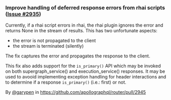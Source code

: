 ### Improve handling of deferred response errors from rhai scripts ([Issue #2935](https://github.com/apollographql/router/issues/2935))

Currently, if a rhai script errors in rhai, the rhai plugin ignores the error and returns None in the stream of results. This has two unfortunate aspects:

 - the error is not propagated to the client
 - the stream is terminated (silently)

The fix captures the error and propagates the response to the client.

This fix also adds support for the `is_primary()` API which may be invoked on both supergraph_service() and execution_service() responses. It may be used to avooid implementing exception handling for header interactions and to determine if a response `is_primary()` (i.e.: first) or not.

By [@garypen](https://github.com/garypen) in https://github.com/apollographql/router/pull/2945
